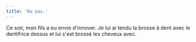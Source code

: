 ```yaml
---
title: 'Ou pas.'
---
```


Ce soir, mon fils a eu envie d'innover. Je lui ai tendu la brosse à dent avec le
dentifrice dessus et lui s'est brossé les cheveux avec.
